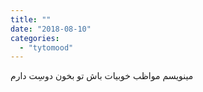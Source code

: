 ```yaml
---
title: ""
date: "2018-08-10"
categories: 
  - "tytomood"
---
```


مینویسم مواظب خوبیات باش تو بخون دوسِت دارم
